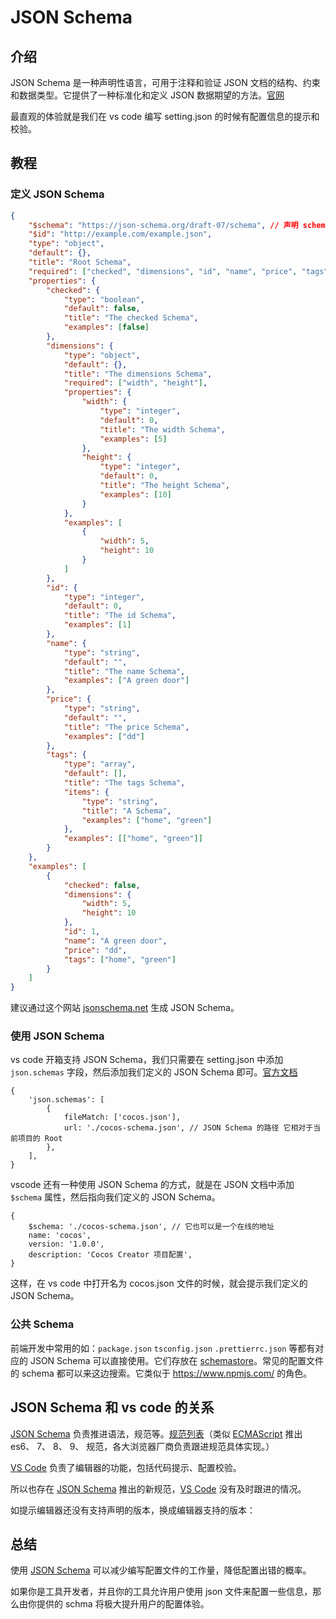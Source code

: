 # JSON Schema

## 介绍

JSON Schema 是一种声明性语言，可用于注释和验证 JSON 文档的结构、约束和数据类型。它提供了一种标准化和定义 JSON 数据期望的方法。[官网](https://json-schema.org/overview/what-is-jsonschema)

最直观的体验就是我们在 vs code 编写 setting.json 的时候有配置信息的提示和校验。

## 教程

### 定义 JSON Schema

```json
{
    "$schema": "https://json-schema.org/draft-07/schema", // 声明 schema 的版本（需要目标编辑器支持）
    "$id": "http://example.com/example.json",
    "type": "object",
    "default": {},
    "title": "Root Schema",
    "required": ["checked", "dimensions", "id", "name", "price", "tags"],
    "properties": {
        "checked": {
            "type": "boolean",
            "default": false,
            "title": "The checked Schema",
            "examples": [false]
        },
        "dimensions": {
            "type": "object",
            "default": {},
            "title": "The dimensions Schema",
            "required": ["width", "height"],
            "properties": {
                "width": {
                    "type": "integer",
                    "default": 0,
                    "title": "The width Schema",
                    "examples": [5]
                },
                "height": {
                    "type": "integer",
                    "default": 0,
                    "title": "The height Schema",
                    "examples": [10]
                }
            },
            "examples": [
                {
                    "width": 5,
                    "height": 10
                }
            ]
        },
        "id": {
            "type": "integer",
            "default": 0,
            "title": "The id Schema",
            "examples": [1]
        },
        "name": {
            "type": "string",
            "default": "",
            "title": "The name Schema",
            "examples": ["A green door"]
        },
        "price": {
            "type": "string",
            "default": "",
            "title": "The price Schema",
            "examples": ["dd"]
        },
        "tags": {
            "type": "array",
            "default": [],
            "title": "The tags Schema",
            "items": {
                "type": "string",
                "title": "A Schema",
                "examples": ["home", "green"]
            },
            "examples": [["home", "green"]]
        }
    },
    "examples": [
        {
            "checked": false,
            "dimensions": {
                "width": 5,
                "height": 10
            },
            "id": 1,
            "name": "A green door",
            "price": "dd",
            "tags": ["home", "green"]
        }
    ]
}
```

建议通过这个网站 [jsonschema.net](https://www.jsonschema.net/) 生成 JSON Schema。

### 使用 JSON Schema

vs code 开箱支持 JSON Schema，我们只需要在 setting.json 中添加 `json.schemas` 字段，然后添加我们定义的 JSON Schema 即可。[官方文档](https://code.visualstudio.com/docs/languages/json)

```json5
{
    'json.schemas': [
        {
            fileMatch: ['cocos.json'],
            url: './cocos-schema.json', // JSON Schema 的路径 它相对于当前项目的 Root
        },
    ],
}
```

vscode 还有一种使用 JSON Schema 的方式，就是在 JSON 文档中添加 `$schema` 属性，然后指向我们定义的 JSON Schema。

```json5
{
    $schema: './cocos-schema.json', // 它也可以是一个在线的地址
    name: 'cocos',
    version: '1.0.0',
    description: 'Cocos Creator 项目配置',
}
```

这样，在 vs code 中打开名为 cocos.json 文件的时候，就会提示我们定义的 JSON Schema。

### 公共 Schema

前端开发中常用的如：`package.json` `tsconfig.json` `.prettierrc.json` 等都有对应的 JSON Schema 可以直接使用。它们存放在 [schemastore](https://www.schemastore.org)。常见的配置文件的 schema 都可以来这边搜索。它类似于 https://www.npmjs.com/ 的角色。

## JSON Schema 和 vs code 的关系

[JSON Schema](https://json-schema.org/overview/what-is-jsonschema) 负责推进语法，规范等。[规范列表](https://json-schema.org/specification)（类似 [ECMAScript](https://ecma-international.org/technical-committees/tc39/) 推出 es6、 7、 8、 9、 规范，各大浏览器厂商负责跟进规范具体实现。）

[VS Code](https://code.visualstudio.com/) 负责了编辑器的功能，包括代码提示、配置校验。

所以也存在 [JSON Schema](https://json-schema.org/overview/what-is-jsonschema) 推出的新规范，[VS Code](https://code.visualstudio.com/) 没有及时跟进的情况。

如提示编辑器还没有支持声明的版本，换成编辑器支持的版本：

## 总结

使用 [JSON Schema](https://json-schema.org/overview/what-is-jsonschema) 可以减少编写配置文件的工作量，降低配置出错的概率。

如果你是工具开发者，并且你的工具允许用户使用 json 文件来配置一些信息，那么由你提供的 schma 将极大提升用户的配置体验。
